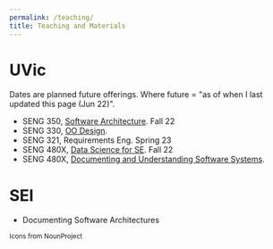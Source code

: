 ```yaml
---
permalink: /teaching/
title: Teaching and Materials
---
```


# UVic
Dates are planned future offerings. Where future = "as of when I last updated this page (Jun 22)".

* SENG 350, [Software Architecture](https://github.com/seng350/course). Fall 22
* SENG 330, [OO Design](https://github.com/SENG330/course).
* SENG 321, Requirements Eng. Spring 23
* SENG 480X, [Data Science for SE](https://github.com/UVic-Data-Science-for-SE/course). Fall 22
* SENG 480X, [Documenting and Understanding Software Systems](https://github.com/SENG480/course).

# SEI
* Documenting Software Architectures


<small>Icons from NounProject</small>
